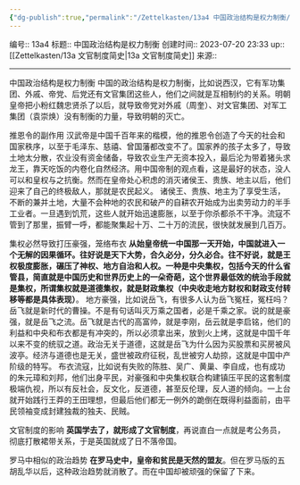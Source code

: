```yaml
---
{"dg-publish":true,"permalink":"/Zettelkasten/13a4 中国政治结构是权力制衡/","dgPassFrontmatter":true}
---
```


编号:: 13a4
标题:: 中国政治结构是权力制衡
创建时间:: 2023-07-20 23:33
up:: [[Zettelkasten/13a 文官制度简史\|13a 文官制度简史]]
来源:: 

---
中国政治结构是权力制衡
中国的政治结构是权力制衡，比如说西汉，它有军功集团、外戚、帝党、后党还有文官集团这些人，他们之间就是互相制约的关系。明朝皇帝把小粉红魏忠贤杀了以后，就导致帝党对外戚（周奎）、对文官集团、对军工集团（袁崇焕）没有制衡的力量，导致明朝的灭亡。

推恩令的副作用
汉武帝是中国千百年来的楷模，他的推恩令创造了今天的社会和国家秩序，以至于毛泽东、慈禧、曾国藩都改变不了。国家养的孩子太多了，导致土地太分散，农业没有资金储备，导致农业生产无资本投入，最后沦为带着猪头求龙王，靠天吃饭的内卷化自然经济。用中国帝制的观点看，这是最好的状态，没人可以和皇权与之抗衡。然而在皇帝处心积虑的消灭诸侯王、贵族、地主以后，他们迎来了自己的终极敌人，那就是农民起义。
诸侯王、贵族、地主为了享受生活，不断的兼并土地，大量不会种地的农民和破产的自耕农开始成为出卖劳动力的半手工业者。一旦遇到饥荒，这些人就开始迅速膨胀，以至于你杀都杀不干净。流寇不管到了那里，振臂一呼，都能聚集起十万、二十万的流民，很快就发展到几百万。

集权必然导致打压豪强，笼络布衣
**从始皇帝统一中国那一天开始，中国就进入一个无解的因果循环。往好说是天下大势，合久必分，分久必合。往不好说，就是王权极度膨胀，碾压了神权、地方自治和人权。一种是中央集权，包括今天的什么省管县，简直就是中国历史和世界历史上的一朵奇葩，这个世界最低效的统治手段就是集权，所谓集权就是道德集权，就是财政集权（中央收走地方财权和财政支付转移等都是具体表现）**。
地方豪强，比如说岳飞，有很多人认为岳飞冤枉，冤枉吗？岳飞就是新时代的曹操。不是有句话叫灭万乘之国者，必是千乘之家。说的就是豪强，就是岳飞之流。岳飞就是古代的高富帅，就是李刚，岳云就是李启铭，他们的利益和中央和布衣都是有冲突的，所以必须拿出来，放到火上烤，这就是中国千年以来不变的统驭之道。政治无关于道德，这就是岳飞为什么因为买股票和买房被风波亭。经济与道德也是无关，盛世被政府征税，乱世被穷人劫掠，这就是中国中产阶级的特写。
布衣流寇，比如说有失败的陈胜、吴广、黄巢、李自成，也有成功的朱元璋和刘邦，他们出身平民，对豪强和中央集权联合构建镇压平民的这套制度极端仇视，所以有反社会，反文化，反道德，甚至反伦理，反人道的倾向。一上台就开始践行王莽的王田理想，但最后他们都无一例外的跪倒在既得利益面前，由平民领袖变成封建独裁的独夫、民贼。

文官制度的影响
**英国学去了，就形成了文官制度**，再说直白一点就是考公务员，彻底打散裙带关系，于是英国就成了日不落帝国。

罗马中相似的政治趋势
**在罗马史中，皇帝和贫民是天然的盟友**。但在罗马版的五胡乱华以后，这种政治趋势就消散了。而在中国却被顽强的保留了下来。